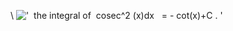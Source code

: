 \\
!['  the integral of  cosec\^2 (x)dx   = - cot(x)+C . '](../dictionary/equation_images/3975.1..png)
